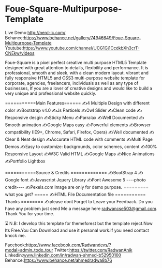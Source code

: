 # Foue-Square-Multipurpose-Template

Live Demo:http://nerd-ic.com/
Behance:https://www.behance.net/gallery/74946649/Foue-Square-Multipurpose-Template
Youtube:https://www.youtube.com/channel/UCG1Gj1CcdkbXh3crT-CNEkw/videos

Foue-Square is a pixel perfect creative multi purpose HTML5 Template designed with great attention to details, flexibility and performance. It is professional, smooth and sleek, with a clean modern layout.   vibrant and fully responsive HTML5 and CSS3 multi-purpose website template for corporate, agencies, freelancers, individuals as well as any type of businesses, If you are a lover of creative designs and would like to build a very unique and professional website quickly.


===========Main Features======
✍4 Multiple Design with different color
✍Bootstrap v4.0
✍Js Particels
✍Owl Slider
✍Clean code
✍Responsive desgin
✍Sticky Menu
✍Parralax
✍Well Documented
✍Smooth animation
✍Google Maps easy
✍Powerful elements
✍Browser compatibility (IE9+, Chrome, Safari, Firefox, Opera)
✍Well documented
✍Clear & Neat design
✍Accurate HTML code with comments
✍Multi Page Demos
✍Easy to customize: backgrounds, color schemes, content
✍100% Responsive Layout
✍W3C Valid HTML
✍Google Maps
✍Nice Animations
✍Portfolio Lightbox

===========Source & Credits ============= 
✍BootStrap 4 
✍Google font 
✍Javascript Jquery Library
✍Font Awesome 5 
----photo credit---- 
✍Pexels.com Image are only for demo purpose.
========= what you get? ===== 
✍HTML File Documentation file
=========== Thanks ======== 
✍please dont Forget to Leave your Feedback. Do you have any problem just send Me a message here radwancse503@gmail.com. Thank You for your time.

⌛ N.B: I develop this template for themeforest but the template reject.Now Its Free.You Can Download and use it personal work.if you need contact knock me.

Facebook:https://www.facebook.com/Radwandevs/?modal=admin_todo_tour
Twitter:https://twitter.com/RadwanAnik
Linkedin:www.linkedin.com/in/radwan-ahmed-b52950100
Behance:https://www.behance.net/ahmedradwa8b76



